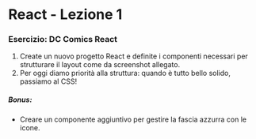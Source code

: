 # React - Lezione 1

### Esercizio: DC Comics React
1. Create un nuovo progetto React e definite i componenti necessari per strutturare il layout come da screenshot allegato.
2. Per oggi diamo priorità alla struttura: quando è tutto bello solido, passiamo al CSS!

##### Bonus:
- Creare un componente aggiuntivo per gestire la fascia azzurra con le icone.